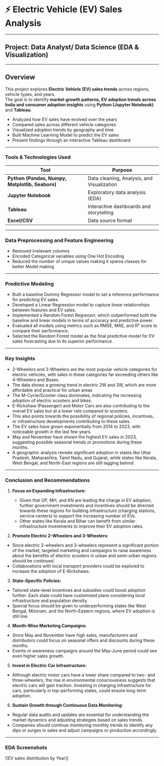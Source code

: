 # ⚡ Electric Vehicle (EV) Sales Analysis 

---

## Project: Data Analyst/ Data Science (EDA & Visualization)

---

##  Overview
This project explores **Electric Vehicle (EV) sales trends** across regions, vehicle types, and years.  
The goal is to identify **market growth patterns, EV adoption trends across India and consumer adoption insights** using **Python (Jupyter Notebook)** and **Tableau**.

- Analyzed how EV sales have evolved over the years  
- Compared sales across different vehicle categories  
- Visualized adoption trends by geography and time
- Built Machine Learning Model to predict the EV sales
- Present findings through an interactive Tableau dashboard
  
---

###  Tools & Technologies Used
| Tool | Purpose |
|------|----------|
| **Python (Pandas, Numpy, Matplotlib, Seaborn)** | Data cleaning, Analysis, and Visualization |
| **Jupyter Notebook** | Exploratory data analysis (EDA) |
| **Tableau** | Interactive dashboards and storytelling |
| **Excel/CSV** | Data source format |

---

### Data Preprocessing and Feature Engineering 
- Removed irrelevant columns
- Encoded Categorical variables using One Hot Encoding
- Reduced the number of unique values making it sparse classes for better Model making

---

### Predictive Modeling
- Built a baseline Dummy Regressor model to set a reference performance for predicting EV sales.
- Developed a Linear Regression model to capture linear relationships between features and EV sales.
- Implemented a Random Forest Regressor, which outperformed both the baseline and linear models in terms of accuracy and predictive power.
- Evaluated all models using metrics such as RMSE, MAE, and R² score to compare their performance.
- Selected the Random Forest model as the final predictive model for EV sales forecasting due to its superior performance.

---

### Key Insights
- 2-Wheelers and 3-Wheelers are the most popular vehicle categories for electric vehicles, with sales in these categories far exceeding others like 4-Wheelers and Buses.
- The data shows a growing trend in electric 2W and 3W, which are more affordable and practical for urban areas
- The M-Cycle/Scooter class dominates, indicating the increasing adoption of electric scooters and bikes.
- E-Rickshaw (Passenger) and Motor Cars are also contributing to the overall EV sales but at a lower rate compared to scooters.
- This also points towards the possibility of regional policies, incentives, or infrastructure developments contributing to these sales.
- The EV sales have grown exponentially from 2014 to 2023, with noticeable growth in the last few years.
- May and November have shown the highest EV sales in 2023, suggesting possible seasonal trends or promotions during these months.
- A geographic analysis reveals significant adoption in states like Uttar Pradesh, Maharashtra, Tamil Nadu, and Gujarat, while states like Kerala, West Bengal, and North-East regions are still lagging behind

---

### Conclusion and Recommendations
1. **Focus on Expanding Infrastructure:**
   - Given that UP, MH, and KN are leading the charge in EV adoption, further government investments and incentives should be directed towards these regions for building infrastructure (charging stations, service centers) to support the increasing number of EVs.
   - Other states like Kerala and Bihar can benefit from similar infrastructure investments to improve their EV adoption rates.
  

2.	**Promote Electric 2-Wheelers and 3-Wheelers:**
   - Since electric 2-wheelers and 3-wheelers represent a significant portion of the market, targeted marketing and campaigns to raise awareness about the benefits of electric scooters in urban and semi-urban regions should be continued.
   - Collaborations with local transport providers could be explored to increase the adoption of E-Rickshaws.


3.	**State-Specific Policies:**
   - 	Tailored state-level incentives and subsidies could boost adoption further. Each state could have customized plans considering local infrastructure and population density.
   -  Special focus should be given to underperforming states like West Bengal, Mizoram, and the North-Eastern regions, where EV adoption is still low.


4.	**Month-Wise Marketing Campaigns:**
   - Since May and November have high sales, manufacturers and distributors could focus on seasonal offers and discounts during these months.
   - Events or awareness campaigns around the May-June period could see even higher sales growth.


5.	**Invest in Electric Car Infrastructure:**
   - Although electric motor cars have a lower share compared to two- and three-wheelers, the rise in environmental consciousness suggests that electric cars will gain traction. Investing in charging infrastructure for cars, particularly in top-performing states, could ensure long-term adoption.


6.	**Sustain Growth through Continuous Data Monitoring:**
   -  Regular data audits and updates are essential for understanding the market dynamics and adjusting strategies based on sales trends.
   -  Companies should continue monitoring monthly trends to identify any dips or surges in sales and adjust campaigns or production accordingly.

---

### EDA Screenshots

![EV sales distribution by Year](





